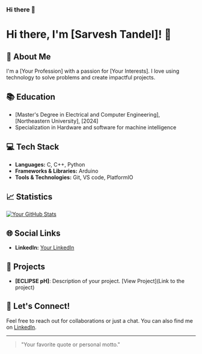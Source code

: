 ### Hi there 👋

<!--
**SarveshKT/SarveshKT** is a ✨ _special_ ✨ repository because its `README.md` (this file) appears on your GitHub profile.

Here are some ideas to get you started:

- 🔭 I’m currently working on ...
- 🌱 I’m currently learning ...
- 👯 I’m looking to collaborate on ...
- 🤔 I’m looking for help with ...
- 💬 Ask me about ...
- 📫 How to reach me: ...
- 😄 Pronouns: ...
- ⚡ Fun fact: ...
-->

# Hi there, I'm [Sarvesh Tandel]! 👋

## 🚀 About Me
I'm a [Your Profession] with a passion for [Your Interests]. I love using technology to solve problems and create impactful projects.

## 📚 Education
- [Master's Degree in Electrical and Computer Engineering], [Northeastern University], [2024]
- Specialization in Hardware and software for machine intelligence

## 💻 Tech Stack
- **Languages:** C, C++, Python
- **Frameworks & Libraries:** Arduino
- **Tools & Technologies:** Git, VS code, PlatformIO

## 📈 Statistics
[![Your GitHub Stats](https://github-readme-stats.vercel.app/api?username=yourusername&show_icons=true)](https://github.com/SarveshKT)

## 🌐 Social Links
- **LinkedIn:** [Your LinkedIn](https://www.linkedin.com/in/sarveshtandel/)

## 🎨 Projects
- **[ECLIPSE pH]**: Description of your project. [View Project](Link to the project)

## 💬 Let's Connect!
Feel free to reach out for collaborations or just a chat. You can also find me on [LinkedIn](https://www.linkedin.com/in/sarveshtandel/).

---
> "Your favorite quote or personal motto."

